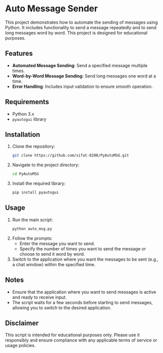 # Auto Message Sender

This project demonstrates how to automate the sending of messages using Python. It includes functionality to send a message repeatedly and to send long messages word by word. This project is designed for educational purposes.

## Features

- **Automated Message Sending**: Send a specified message multiple times.
- **Word-by-Word Message Sending**: Send long messages one word at a time.
- **Error Handling**: Includes input validation to ensure smooth operation.

## Requirements

- Python 3.x
- `pyautogui` library

## Installation

1. Clone the repository:
   ```bash
   git clone https://github.com/sifat-8208/PyAutoMSG.git
   ```
2. Navigate to the project directory:
   ```bash
   cd PyAutoMSG
   ```
3. Install the required library:
   ```bash
   pip install pyautogui
   ```

## Usage

1. Run the main script:
   ```bash
   python auto_msg.py
   ```
2. Follow the prompts:
   - Enter the message you want to send.
   - Specify the number of times you want to send the message or choose to send it word by word.
3. Switch to the application where you want the messages to be sent (e.g., a chat window) within the specified time.

## Notes

- Ensure that the application where you want to send messages is active and ready to receive input.
- The script waits for a few seconds before starting to send messages, allowing you to switch to the desired application.

## Disclaimer

This script is intended for educational purposes only. Please use it responsibly and ensure compliance with any applicable terms of service or usage policies.